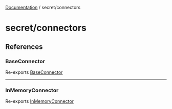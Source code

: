 [Documentation](../../index.md) / secret/connectors

# secret/connectors

## References

### BaseConnector

Re-exports [BaseConnector](BaseConnector/interfaces/BaseConnector.md)

***

### InMemoryConnector

Re-exports [InMemoryConnector](InMemoryConnector/classes/InMemoryConnector.md)
